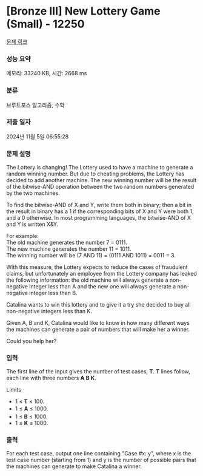 # [Bronze III] New Lottery Game (Small) - 12250 

[문제 링크](https://www.acmicpc.net/problem/12250) 

### 성능 요약

메모리: 33240 KB, 시간: 2668 ms

### 분류

브루트포스 알고리즘, 수학

### 제출 일자

2024년 11월 5일 06:55:28

### 문제 설명

<p>The Lottery is changing! The Lottery used to have a machine to generate a random winning number. But due to cheating problems, the Lottery has decided to add another machine. The new winning number will be the result of the bitwise-AND operation between the two random numbers generated by the two machines.</p>

<p>To find the bitwise-AND of X and Y, write them both in binary; then a bit in the result in binary has a 1 if the corresponding bits of X and Y were both 1, and a 0 otherwise. In most programming languages, the bitwise-AND of X and Y is written X&Y.</p>

<p>For example:<br>
   The old machine generates the number 7 = 0111.<br>
   The new machine generates the number 11 = 1011.<br>
   The winning number will be (7 AND 11) = (0111 AND 1011) = 0011 = 3.</p>

<p>With this measure, the Lottery expects to reduce the cases of fraudulent claims, but unfortunately an employee from the Lottery company has leaked the following information: the old machine will always generate a non-negative integer less than A and the new one will always generate a non-negative integer less than B. </p>

<p>Catalina wants to win this lottery and to give it a try she decided to buy all non-negative integers less than K. </p>

<p>Given A, B and K, Catalina would like to know in how many different ways the machines can generate a pair of numbers that will make her a winner. </p>

<p>Could you help her?</p>

### 입력 

 <p>The first line of the input gives the number of test cases, <strong>T</strong>. <strong>T</strong> lines follow, each line with three numbers <strong>A</strong> <strong>B</strong> <strong>K</strong>.</p>

<p>Limits</p>

<ul>
	<li>1 ≤ <strong>T</strong> ≤ 100.</li>
	<li><span style="line-height:1.6em">1 ≤ </span><strong style="line-height:1.6em">A</strong><span style="line-height:1.6em"> ≤ 1000.</span></li>
	<li>1 ≤ <strong>B</strong> ≤ 1000.</li>
	<li>1 ≤ <strong>K</strong> ≤ 1000.</li>
</ul>

### 출력 

 <p>For each test case, output one line containing "Case #x: y", where x is the test case number (starting from 1) and y is the number of possible pairs that the machines can generate to make Catalina a winner.</p>

